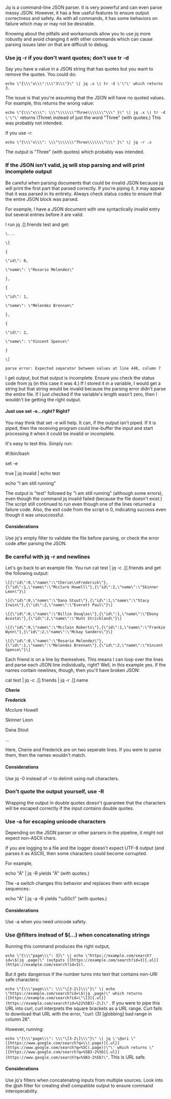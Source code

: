 Jq is a command-line JSON parser. It is very powerful and can even parse messy JSON. However, it has a few useful features to ensure output correctness and safety. As with all commands, it has some behaviors on failure which may or may not be desirable.

Knowing about the pitfalls and workarounds allow you to use jq more robustly and avoid changing it with other commands which can cause parsing issues later on that are difficult to debug.

### Use jq -r if you don't want quotes; don't use tr -d

Say you have a value in a JSON string that has quotes but you want to remove the quotes. You could do:

```
echo \"{\\\"x\\\":\\\"3\\\"}\" \| jq .x \| tr -d \'\"\' which returns 3.
```

The issue is that you're assuming that the JSON will have no quoted values. For example, this returns the wrong value:

`echo \"{\\\"x\\\": \\\"\\\\\\\"Three\\\\\\\"\\\" }\" \| jq .x \| tr -d \'\"\'` returns \\Three\\ instead of just the word "Three" (with quotes.) This was probably not intended.

If you use -r:

```
echo \"{\\\"x\\\": \\\"\\\\\\\"Three\\\\\\\"\\\" }\" \| jq -r .x
```

The output is "Three" (with quotes) which probably was intended.

### If the JSON isn't valid, jq will stop parsing and will print incomplete output

Be careful when parsing documents that could be invalid JSON because jq will print the first part that parsed correctly. If you're piping it, it may appear that it was parsed in its entirety. Always check status codes to ensure that the entire JSON block was parsed.

For example, I have a JSON document with one syntactically invalid entry but several entries before it are valid.

I run jq .\[\].friends test and get:

```
\...

\[

{

\"id\": 0,

\"name\": \"Rosario Melendez\"

},

{

\"id\": 1,

\"name\": \"Melendez Brennan\"

},

{

\"id\": 2,

\"name\": \"Vincent Spence\"

}

\]

parse error: Expected separator between values at line 448, column 7
```
I get output, but that output is incomplete. Ensure you check the status code from jq (in this case it was 4.) If I stored it in a variable, I would get a string but that string would be invalid because the parsing error didn't parse the entire file. If I just checked if the variable's length wasn't zero, then I wouldn't be getting the right output.

#### Just use set -e\...right? Right?

You may think that set -e will help. It can, if the output isn't piped. If it is piped, then the receiving program could line-buffer the input and start processing it when it could be invalid or incomplete.

It's easy to test this. Simply run:

\#!/bin/bash

set -e

true \| jq invalid \| echo test

echo \"I am still running\"

The output is "test" followed by "I am still running" (although some errors), even though the command jq invalid failed (because the file doesn't exist.) The script still continued to run even though one of the lines returned a failure code. Also, the exit code from the script is 0, indicating success even though it was unsuccessful.

#### Considerations

Use jq's empty filter to validate the file before parsing, or check the error code after parsing the JSON.

### Be careful with jq -r and newlines

Let's go back to an example file. You run cat test \| jq -c .\[\].friends and get the following output:

```
\[{\"id\":0,\"name\":\"Cherie\\nFrederick\"},{\"id\":1,\"name\":\"Mcclure Howell\"},{\"id\":2,\"name\":\"Skinner Leon\"}\]

\[{\"id\":0,\"name\":\"Dana Stout\"},{\"id\":1,\"name\":\"Stacy Irwin\"},{\"id\":2,\"name\":\"Everett Paul\"}\]

\[{\"id\":0,\"name\":\"Billie Douglas\"},{\"id\":1,\"name\":\"Ebony Acosta\"},{\"id\":2,\"name\":\"Hunt Strickland\"}\]

\[{\"id\":0,\"name\":\"Mcclain Roberts\"},{\"id\":1,\"name\":\"Frankie Wynn\"},{\"id\":2,\"name\":\"Mckay Sanders\"}\]

\[{\"id\":0,\"name\":\"Rosario Melendez\"},{\"id\":1,\"name\":\"Melendez Brennan\"},{\"id\":2,\"name\":\"Vincent Spence\"}\]
```

Each friend is on a line by themselves. This means I can loop over the lines and parse each JSON line individually, right? Well, in this example yes. If the names contain newlines, though, then you'll have broken JSON:

cat test \| jq -c .\[\].friends \| jq -r .\[\].name

**Cherie**

**Frederick**

Mcclure Howell

Skinner Leon

Dana Stout

...

Here, Cherie and Frederick are on two seperate lines. If you were to parse them, then the names wouldn't match.

#### Considerations

Use jq -0 instead of -r to delimit using null characters.

### Don't quote the output yourself, use -R

Wrapping the output in double quotes doesn't guarantee that the characters will be escaped correctly if the input contains double quotes.

### Use -a for escaping unicode characters

Depending on the JSON parser or other parsers in the pipeline, it might not expect non-ASCII chars.

If you are logging to a file and the logger doesn't expect UTF-8 output (and parses it as ASCII), then some characters could become corrupted.

For example,

echo \"Á\" \| jq -R yields \"Á" (with quotes.)

The -a switch changes this behavior and replaces them with escape sequences:

echo \"Á\" \| jq -a -R yields \"\\u00c1\" (with quotes.)

#### Considerations

Use -a when you need unicode safety.

### Use \@filters instead of \$(\...) when concatenating strings

Running this command produces the right output,

`echo \"{\\\"page\\\": 3}\" \| echo \"https://example.com/search?id=\$(jq .page)\" (outputs [[https://example.com/search?id=3]{.ul}](https://example.com/search?id=3)).`

But it gets dangerous if the number turns into text that contains non-URI safe characters:

`echo \"{\\\"page\\\": \\\"\[3-2\]\\\"}\" \| echo \"https://example.com/search?id=\$(jq .page)\" which returns [[https://example.com/search?id=\"\[3]{.ul}](https://example.com/search?id=%22%5B3)-2\]\"` . If you were to pipe this URL into curl, curl interprets the square brackets as a URL range. Curl fails to download that URL with the error, "curl: (3) \[globbing\] bad range in column 26".

However, running:

`echo \"{\\\"page\\\": \\\"\[3-2\]\\\"}\" \| jq \'\@uri \"[[https://www.google.com/search?q=\\(.page)]{.ul}](https://www.google.com/search?q=%5C(.page))\"\' which returns \"[[https://www.google.com/search?q=%5B3-2%5D]{.ul}](https://www.google.com/search?q=%5B3-2%5D)\"`. This is URL safe.

#### Considerations

Use jq's filters when concatenating inputs from multiple sources. Look into the \@sh filter for creating shell compatible output to ensure command interoperability.
